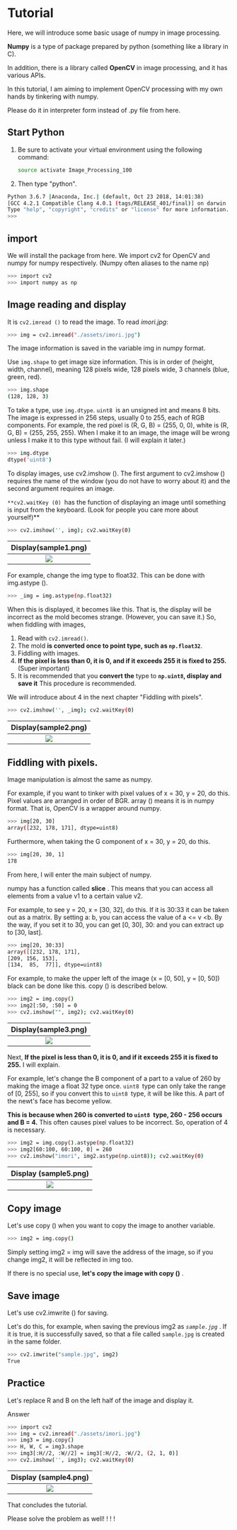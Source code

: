 # Tutorial

Here, we will introduce some basic usage of numpy in image processing.

**Numpy** is a type of package prepared by python (something like a library in C). 

In addition, there is a library called **OpenCV** in image processing, and it has various APIs.

In this tutorial, I am aiming to implement OpenCV processing with my own hands by tinkering with numpy.

Please do it in interpreter form instead of .py file from here.

## Start Python

1. Be sure to activate your virtual environment using the following command:

   ```bash
   source activate Image_Processing_100
   ```

2. Then type "python". 

```bash
Python 3.6.7 |Anaconda, Inc.| (default, Oct 23 2018, 14:01:38) 
[GCC 4.2.1 Compatible Clang 4.0.1 (tags/RELEASE_401/final)] on darwin
Type "help", "copyright", "credits" or "license" for more information.
>>> 
```
## import

We will install the package from here. We import cv2 for OpenCV and numpy for numpy respectively. (Numpy often aliases to the name np)

```bash
>>> import cv2
>>> import numpy as np
```

## Image reading and display

It is `cv2.imread ()` to read the image. To read *imori.jpg*:

```bash
>>> img = cv2.imread("./assets/imori.jpg")
```

The image information is saved in the variable img in numpy format.

Use `img.shape` to get image size information. This is in order of (height, width, channel), meaning 128 pixels wide, 128 pixels wide, 3 channels (blue, green, red).

```bash
>>> img.shape
(128, 128, 3)
```

To take a type, use `img.dtype`.  `uint8 `is an unsigned int and means 8 bits. The image is expressed in 256 steps, usually 0 to 255, each of RGB components. For example, the red pixel is (R, G, B) = (255, 0, 0), white is (R, G, B) = (255, 255, 255). When I make it to an image, the image will be wrong unless I make it to this type without fail. (I will explain it later.)

```bash
>>> img.dtype
dtype('uint8')
```

To display images, use cv2.imshow (). The first argument to cv2.imshow () requires the name of the window (you do not have to worry about it) and the second argument requires an image.

`**cv2.waitKey (0) `has the function of displaying an image until something is input from the keyboard. (Look for people you care more about yourself)**

```bash
>>> cv2.imshow('', img); cv2.waitKey(0)
```

|Display(sample1.png)|
|:---:|
|![](sample1.png)|

For example, change the img type to float32. This can be done with img.astype ().

```bash
>>> _img = img.astype(np.float32)
```

When this is displayed, it becomes like this. That is, the display will be incorrect as the mold becomes strange. (However, you can save it.) So, when fiddling with images,

1. Read with `cv2.imread()`.
2. The mold **is converted once to point type, such as `np.float32`**.
3. Fiddling with images.
4. **If the pixel is less than 0, it is 0, and if it exceeds 255 it is fixed to 255.** (Super important)
5. It is recommended that you **convert the** type to **`np.uint8`, display and save it** This procedure is recommended.

We will introduce about 4 in the next chapter "Fiddling with pixels".

```bash
>>> cv2.imshow('', _img); cv2.waitKey(0)
```
|Display(sample2.png)|
|:---:|
|![](sample2.png)|

## Fiddling with pixels.

Image manipulation is almost the same as numpy.

For example, if you want to tinker with pixel values of x = 30, y = 20, do this. Pixel values are arranged in order of BGR. array () means it is in numpy format. That is, OpenCV is a wrapper around numpy.

```bash
>>> img[20, 30]
array([232, 178, 171], dtype=uint8)
```

Furthermore, when taking the G component of x = 30, y = 20, do this.

```bash
>>> img[20, 30, 1]
178
```

From here, I will enter the main subject of numpy.

numpy has a function called **slice** . This means that you can access all elements from a value v1 to a certain value v2.

For example, to see y = 20, x = [30, 32], do this. If it is 30:33 it can be taken out as a matrix. By setting a: b, you can access the value of a <= v <b. By the way, if you set it to 30, you can get [0, 30], 30: and you can extract up to [30, last].

```bash
>>> img[20, 30:33]
array([[232, 178, 171],
[209, 156, 153],
[134,  85,  77]], dtype=uint8)
```

For example, to make the upper left of the image (x = [0, 50], y = [0, 50]) black can be done like this. copy () is described below.

```bash
>>> img2 = img.copy()
>>> img2[:50, :50] = 0
>>> cv2.imshow("", img2); cv2.waitKey(0)
```

|Display(sample3.png)|
|:---:|
|![](sample3.png)|

Next, **If the pixel is less than 0, it is 0, and if it exceeds 255 it is fixed to 255.**  I will explain.

For example, let's change the B component of a part to a value of 260 by making the image a float 32 type once.  `uint8 `type can only take the range of [0, 255], so if you convert this to `uint8 `type, it will be like this. A part of the newt's face has become yellow.

**This is because when 260 is converted to `uint8 `type, 260 - 256 occurs and B = 4.** This often causes pixel values to be incorrect. So, operation of 4 is necessary.

```bash
>>> img2 = img.copy().astype(np.float32)
>>> img2[60:100, 60:100, 0] = 260
>>> cv2.imshow("imori", img2.astype(np.uint8)); cv2.waitKey(0)
```

|Display (sample5.png)|
|:---:|
|![](sample5.png)|

## Copy image

Let's use copy () when you want to copy the image to another variable.

```bash
>>> img2 = img.copy()
```

Simply setting img2 = img will save the address of the image, so if you change img2, it will be reflected in img too.

If there is no special use, **let's copy the image with copy ()** .

## Save image

Let's use cv2.imwrite () for saving.

Let's do this, for example, when saving the previous img2 as *`sample.jpg`* . If it is true, it is successfully saved, so that a file called `sample.jpg` is created in the same folder.

```bash
>>> cv2.imwrite("sample.jpg", img2)
True
```

## Practice

Let's replace R and B on the left half of the image and display it.

Answer

```bash
>>> import cv2
>>> img = cv2.imread("./assets/imori.jpg")
>>> img3 = img.copy()
>>> H, W, C = img3.shape
>>> img3[:H//2, :W//2] = img3[:H//2, :W//2, (2, 1, 0)]
>>> cv2.imshow('', img3); cv2.waitKey(0)
```

|Display (sample4.png)|
|:---:|
|![](sample4.png)|

That concludes the tutorial.

Please solve the problem as well! ! ! !